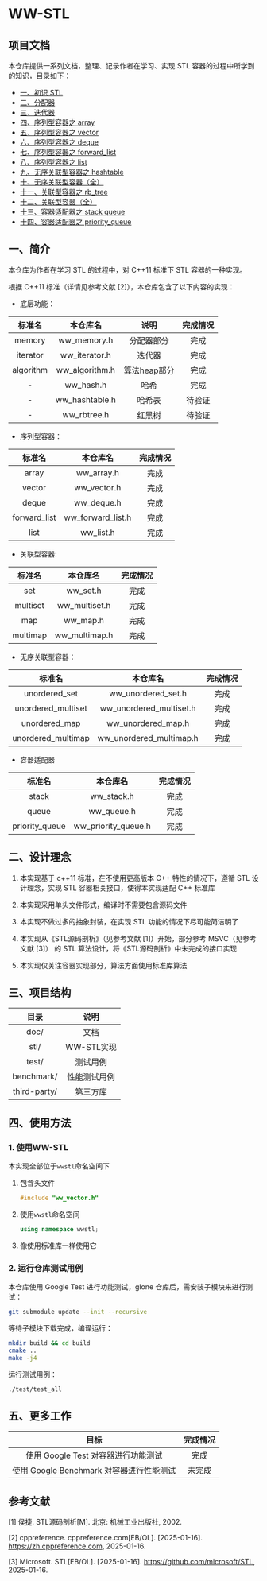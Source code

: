 # WW-STL

## 项目文档

本仓库提供一系列文档，整理、记录作者在学习、实现 STL 容器的过程中所学到的知识，目录如下：

+ [一、初识 STL](./doc/一、初识%20STL.md)
+ [二、分配器](./doc/二、分配器.md)
+ [三、迭代器](./doc/三、迭代器.md)
+ [四、序列型容器之 array](./doc/四、序列型容器之%20array.md)
+ [五、序列型容器之 vector](./doc/五、序列型容器之%20vector.md)
+ [六、序列型容器之 deque](./doc/六、序列型容器之%20deque.md)
+ [七、序列型容器之 forward_list](./doc/七、序列型容器之%20forward_list.md)
+ [八、序列型容器之 list](./doc/八、序列型容器之%20list.md)
+ [九、无序关联型容器之 hashtable](./doc/九、无序关联型容器之%20hashtable.md)
+ [十、无序关联型容器（全）](./doc/十、无序关联型容器（全）.md)
+ [十一、关联型容器之 rb_tree](./doc/十一、关联型容器之%20rb_tree.md)
+ [十二、关联型容器（全）](./doc/十二、关联型容器（全）.md)
+ [十三、容器适配器之 stack queue](./doc/十三、容器适配器之%20stack%20queue.md)
+ [十四、容器适配器之 priority_queue](./doc/十四、容器适配器之%20priority_queue.md)

## 一、简介

本仓库为作者在学习 STL 的过程中，对 C++11 标准下 STL 容器的一种实现。

根据 C++11 标准（详情见参考文献 [2]），本仓库包含了以下内容的实现：

+ 底层功能：

| 标准名 | 本仓库名 | 说明 | 完成情况 |
| :---: | :---: | :---: | :---: |
| memory | ww_memory.h | 分配器部分 | 完成 |
| iterator | ww_iterator.h | 迭代器 | 完成 |
| algorithm | ww_algorithm.h | 算法heap部分 | 完成 |
| - | ww_hash.h | 哈希 | 完成 |
| - | ww_hashtable.h | 哈希表 | 待验证 |
| - | ww_rbtree.h | 红黑树 | 待验证 |

+ 序列型容器：

| 标准名 | 本仓库名 | 完成情况 |
| :---: | :---: | :---: |
| array | ww_array.h | 完成 |
| vector | ww_vector.h | 完成 |
| deque | ww_deque.h | 完成 |
| forward_list | ww_forward_list.h | 完成 |
| list | ww_list.h | 完成 |

+ 关联型容器:

| 标准名 | 本仓库名 | 完成情况 |
| :---: | :---: | :---: |
| set | ww_set.h | 完成 |
| multiset | ww_multiset.h | 完成 |
| map | ww_map.h | 完成 |
| multimap | ww_multimap.h | 完成 |

+ 无序关联型容器：

| 标准名 | 本仓库名 | 完成情况 |
| :---: | :---: | :---: |
| unordered_set | ww_unordered_set.h | 完成 |
| unordered_multiset | ww_unordered_multiset.h | 完成 |
| unordered_map | ww_unordered_map.h | 完成 |
| unordered_multimap | ww_unordered_multimap.h | 完成 |

+ 容器适配器

| 标准名 | 本仓库名 | 完成情况 |
| :---: | :---: | :---: |
| stack | ww_stack.h | 完成 |
| queue | ww_queue.h | 完成 |
| priority_queue | ww_priority_queue.h | 完成 |

## 二、设计理念

1. 本实现基于 c++11 标准，在不使用更高版本 C++ 特性的情况下，遵循 STL 设计理念，实现 STL 容器相关接口，使得本实现适配 C++ 标准库

2. 本实现采用单头文件形式，编译时不需要包含源码文件

3. 本实现不做过多的抽象封装，在实现 STL 功能的情况下尽可能简洁明了

4. 本实现从《STL源码剖析》（见参考文献 [1]）开始，部分参考 MSVC（见参考文献 [3]） 的 STL 算法设计，将《STL源码剖析》中未完成的接口实现

5. 本实现仅关注容器实现部分，算法方面使用标准库算法

## 三、项目结构

| 目录 | 说明 |
| :---: | :---: |
| doc/ | 文档 |
| stl/ | WW-STL实现 |
| test/ | 测试用例 |
| benchmark/ | 性能测试用例 |
| third-party/ | 第三方库 |

## 四、使用方法

### 1. 使用WW-STL

本实现全部位于`wwstl`命名空间下

1. 包含头文件

    ```c++
    #include "ww_vector.h"
    ```

2. 使用`wwstl`命名空间

    ```c++
    using namespace wwstl;
    ```

3. 像使用标准库一样使用它

### 2. 运行仓库测试用例

本仓库使用 Google Test 进行功能测试，glone 仓库后，需安装子模块来进行测试：

```bash
git submodule update --init --recursive
```

等待子模块下载完成，编译运行：

```bash
mkdir build && cd build
cmake ..
make -j4
```

运行测试用例：

```bash
./test/test_all
```

## 五、更多工作

| 目标 | 完成情况 |
| :---: | :---: |
| 使用 Google Test 对容器进行功能测试 | 完成 |
| 使用 Google Benchmark 对容器进行性能测试 | 未完成 |

## 参考文献

[1] 侯捷. STL源码剖析[M]. 北京: 机械工业出版社, 2002.

[2] cppreference. cppreference.com[EB/OL]. [2025-01-16]. <https://zh.cppreference.com>, 2025-01-16.

[3] Microsoft. STL[EB/OL]. [2025-01-16]. <https://github.com/microsoft/STL>, 2025-01-16.
